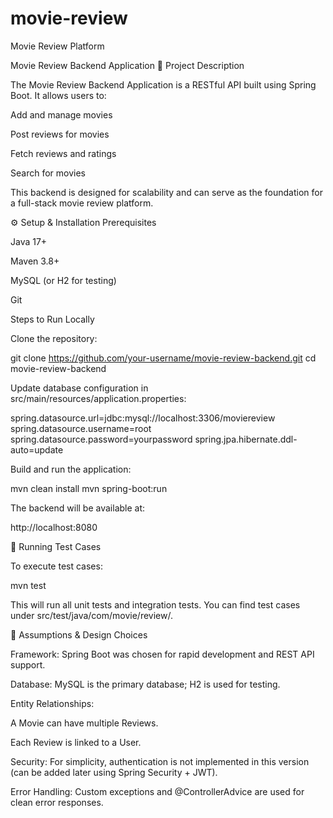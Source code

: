 # movie-review
Movie Review Platform


Movie Review Backend Application
📌 Project Description

The Movie Review Backend Application is a RESTful API built using Spring Boot.
It allows users to:

Add and manage movies

Post reviews for movies

Fetch reviews and ratings

Search for movies

This backend is designed for scalability and can serve as the foundation for a full-stack movie review platform.

⚙️ Setup & Installation
Prerequisites

Java 17+

Maven 3.8+

MySQL (or H2 for testing)

Git

Steps to Run Locally

Clone the repository:

git clone https://github.com/your-username/movie-review-backend.git
cd movie-review-backend


Update database configuration in src/main/resources/application.properties:

spring.datasource.url=jdbc:mysql://localhost:3306/moviereview
spring.datasource.username=root
spring.datasource.password=yourpassword
spring.jpa.hibernate.ddl-auto=update


Build and run the application:

mvn clean install
mvn spring-boot:run


The backend will be available at:

http://localhost:8080

🧪 Running Test Cases

To execute test cases:

mvn test


This will run all unit tests and integration tests.
You can find test cases under src/test/java/com/movie/review/.

📝 Assumptions & Design Choices

Framework: Spring Boot was chosen for rapid development and REST API support.

Database: MySQL is the primary database; H2 is used for testing.

Entity Relationships:

A Movie can have multiple Reviews.

Each Review is linked to a User.

Security: For simplicity, authentication is not implemented in this version (can be added later using Spring Security + JWT).

Error Handling: Custom exceptions and @ControllerAdvice are used for clean error responses.

